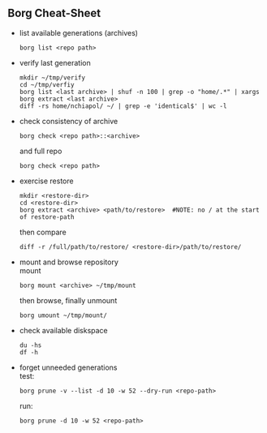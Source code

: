 Borg Cheat-Sheet
----------------
  - list available generations (archives)
    ```
    borg list <repo path>
    ```

  - verify last generation
    ```
    mkdir ~/tmp/verify
    cd ~/tmp/verfiy
    borg list <last archive> | shuf -n 100 | grep -o "home/.*" | xargs borg extract <last archive>
    diff -rs home/nchiapol/ ~/ | grep -e 'identical$' | wc -l
    ```

  - check consistency of archive
    ```
    borg check <repo path>::<archive>
    ```
    and full repo
    ```
    borg check <repo path>
    ```

  - exercise restore
    ```
    mkdir <restore-dir>
    cd <restore-dir>
    borg extract <archive> <path/to/restore>  #NOTE: no / at the start of restore-path
    ```
    then compare
    ```
    diff -r /full/path/to/restore/ <restore-dir>/path/to/restore/
    ```

  - mount and browse repository  
    mount
    ```
    borg mount <archive> ~/tmp/mount
    ```
    then browse, finally unmount
    ```
    borg umount ~/tmp/mount/
    ```

  - check available diskspace
    ```
    du -hs
    df -h
    ```

  - forget unneeded generations  
    test:
    ```
    borg prune -v --list -d 10 -w 52 --dry-run <repo-path>
    ```
    run:
    ```
    borg prune -d 10 -w 52 <repo-path>
    ```
